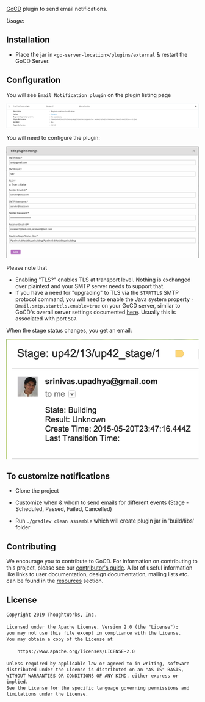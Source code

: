 [GoCD](https://www.gocd.org) plugin to send email notifications.

*Usage:*

## Installation

* Place the jar in `<go-server-location>/plugins/external` & restart the GoCD Server.

## Configuration

You will see `Email Notification plugin` on the plugin listing page

![Plugins listing page][1]

You will need to configure the plugin:

![Configure plugin pop-up][2]

Please note that
- Enabling "TLS?" enables TLS at transport level. Nothing is exchanged over plaintext and your SMTP server needs to support that.
- If you have a need for "upgrading" to TLS via the `STARTTLS` SMTP protocol command, you will need to enable the Java system property `-Dmail.smtp.starttls.enable=true` on your GoCD server, similar to GoCD's overall server settings documented [here](https://docs.gocd.org/current/configuration/admin_mailhost_info.html#smtps-and-tls). Usually this is associated with port `587`.

When the stage status changes, you get an email:

![Successful Notification][3]

## To customize notifications

* Clone the project

* Customize when & whom to send emails for different events (Stage - Scheduled, Passed, Failed, Cancelled)

* Run `./gradlew clean assemble` which will create plugin jar in 'build/libs' folder

[1]: images/list-plugin.png  "List Plugin"
[2]: images/configure-plugin.png  "Configure Plugin"
[3]: images/successful-notification.png  "Successful Notification"

## Contributing

We encourage you to contribute to GoCD. For information on contributing to this project, please see our [contributor's guide](https://www.gocd.org/contribute/).
A lot of useful information like links to user documentation, design documentation, mailing lists etc. can be found in the [resources](https://www.gocd.org/community/resources.html) section.

## License

```plain
Copyright 2019 ThoughtWorks, Inc.

Licensed under the Apache License, Version 2.0 (the "License");
you may not use this file except in compliance with the License.
You may obtain a copy of the License at

    https://www.apache.org/licenses/LICENSE-2.0

Unless required by applicable law or agreed to in writing, software
distributed under the License is distributed on an "AS IS" BASIS,
WITHOUT WARRANTIES OR CONDITIONS OF ANY KIND, either express or implied.
See the License for the specific language governing permissions and
limitations under the License.
```
